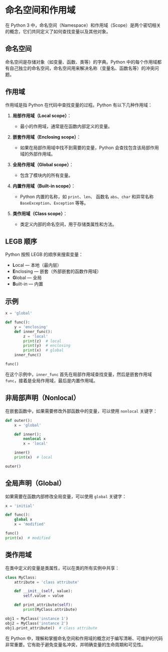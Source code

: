 # 命名空间和作用域

在 Python 3 中，命名空间（Namespace）和作用域（Scope）是两个密切相关的概念，它们共同定义了如何查找变量以及其他对象。

## 命名空间

命名空间是存储对象（如变量、函数、类等）的字典。Python 中的每个作用域都有自己独立的命名空间，命名空间用来解决名称（变量名、函数名等）的冲突问题。

## 作用域

作用域是指 Python 在代码中查找变量的过程。Python 有以下几种作用域：

1. **局部作用域（Local scope）**：
   - 最小的作用域，通常是在函数内部定义的变量。

2. **嵌套作用域（Enclosing scope）**：
   - 如果在局部作用域中找不到需要的变量，Python 会查找包含该局部作用域的外部作用域。

3. **全局作用域（Global scope）**：
   - 包含了模块内的所有变量。

4. **内置作用域（Built-in scope）**：
   - Python 内置的名称，如 `print`、`len`、 函数名 `abs`、`char` 和异常名称 `BaseException`、`Exception` 等等。

5. **类作用域（Class scope）**：
   - 类定义内部的命名空间，用于存储类属性和方法。

## LEGB 顺序

Python 按照 LEGB 的顺序来搜索变量：

- **L**ocal — 本地（最内层）
- **E**nclosing — 嵌套（外部嵌套的函数作用域）
- **G**lobal — 全局
- **B**uilt-in — 内置

## 示例

```python
x = 'global'

def func():
    y = 'enclosing'
    def inner_func():
        z = 'local'
        print(z)  # local
        print(y)  # enclosing
        print(x)  # global
    inner_func()

func()
```

在这个示例中，`inner_func` 首先在局部作用域查找变量，然后是嵌套作用域 `func`，接着是全局作用域，最后是内置作用域。

## 非局部声明（Nonlocal）

在嵌套函数中，如果需要修改外部函数中的变量，可以使用 `nonlocal` 关键字：

```python
def outer():
    x = 'global'

    def inner():
        nonlocal x
        x = 'local'

    inner()
    print(x)  # local

outer()
```

## 全局声明（Global）

如果需要在函数内部修改全局变量，可以使用 `global` 关键字：

```python
x = 'initial'

def func():
    global x
    x = 'modified'

func()
print(x)  # modified
```

## 类作用域

在类中定义的变量是类属性，可以在类的所有实例中共享：

```python
class MyClass:
    attribute = 'class attribute'

    def __init__(self, value):
        self.value = value

    def print_attribute(self):
        print(MyClass.attribute)

obj1 = MyClass('instance 1')
obj2 = MyClass('instance 2')
obj1.print_attribute()  # class attribute
```

在 Python 中，理解和掌握命名空间和作用域的概念对于编写清晰、可维护的代码非常重要。它有助于避免变量名冲突，并明确变量的生命周期和可见性。

